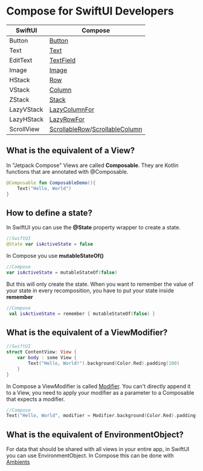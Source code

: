 # Compose for SwiftUI Developers


| SwiftUI           | Compose  |
| ----------------------------------------- | ------------------------------------ |
| Button  		    | [Button](../material/button.md)  |
| Text  		    | [Text](../foundation/text.md)  |
| EditText  	    | [TextField](../foundation/textfield.md)  |
| Image  		    | [Image](../foundation/image.md)  |
| HStack  		    | [Row](../layout/row.md)  |
| VStack  		    | [Column](../layout/column.md)  |
| ZStack  		    | [Stack](../layout/stack.md)  |
| LazyVStack  		| [LazyColumnFor](../foundation/lazycolumnfor.md)   |
| LazyHStack  		| [LazyRowFor](../foundation/lazyrowfor.md)  |
| ScrollView  		| [ScrollableRow](../foundation/scrollablerow.md)/[ScrollableColumn](../foundation/scrollablecolumn.md)  |

## What is the equivalent of a View?
In "Jetpack Compose" Views are called **Composable**. They are Kotlin functions that are annotated with @Composable.
```kotlin
@Composable fun ComposableDemo(){
    Text("Hello, World")
}
```

## How to define a state?
In SwiftUI you can use the **@State** property wrapper to create a state.

```swift
//SwiftUI
@State var isActiveState = false
```

In Compose you use **mutableStateOf()**
```kotlin
//Compose
var isActiveState = mutableStateOf(false)
```

But this will only create the state. When you want to remember the value of your state in every recomposition, you have to put your state inside **remember**
```kotlin
//Compose
 val isActiveState = remember { mutableStateOf(false) }
```
           


## What is the equivalent of a ViewModifier?

```swift
//SwiftUI
struct ContentView: View {
    var body : some View {
        Text("Hello, World!").background(Color.Red).padding(100)
    }
}
```

In Compose a ViewModifier is called [Modifier](/general/modifier/). You can't directly append it to a View, you need to apply your modifier as a parameter to a Composable that expects a modifier.

```kotlin
//Compose
Text("Hello, World", modifier = Modifier.background(Color.Red).padding(100.dp))
```

## What is the equivalent of EnvironmentObject?
For data that should be shared with all views in your entire app, in SwiftUI you can use EnvironmentObject. In Compose this can be done with [Ambients](/general/ambient/)